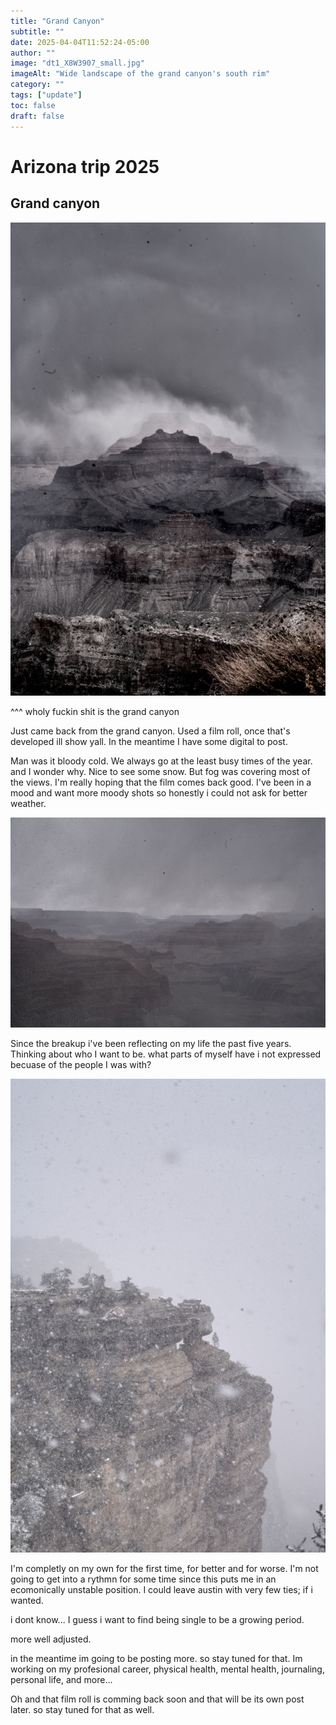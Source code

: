 ```yaml
---
title: "Grand Canyon"
subtitle: ""
date: 2025-04-04T11:52:24-05:00
author: ""
image: "dt1_X8W3907_small.jpg"
imageAlt: "Wide landscape of the grand canyon's south rim"
category: ""
tags: ["update"]
toc: false
draft: false
---
```

# Arizona trip 2025

## Grand canyon

![Dramatic landscape](dt1_X8W3829_small.jpg)

^^^ wholy fuckin shit is the grand canyon

Just came back from the grand canyon.
Used a film roll, once that's developed ill show yall.
In the meantime I have some digital to post.

Man was it bloody cold. We always go at the least busy times of the year. and I wonder why.
Nice to see some snow. But fog was covering most of the views. I'm really hoping that the film comes back good.
I've been in a mood and want more moody shots so honestly i could not ask for better weather.

![Foggy landscape](_X8W3808_small.jpg)

Since the breakup i've been reflecting on my life the past five years. Thinking about who I want to be. what parts of myself have i not expressed becuase of the people I was with?

![Snowy landscape](_X8W3865_small.jpg)

I'm completly on my own for the first time, for better and for worse.
I'm not going to get into a rythmn for some time since this puts me in an ecomonically unstable position.
I could leave austin with very few ties; if i wanted.

i dont know... I guess i want to find being single to be a growing period.

more well adjusted.

in the meantime im going to be posting more. so stay tuned for that. Im working on my profesional career, physical health, mental health, journaling, personal life, and more...

Oh and that film roll is comming back soon and that will be its own post later. so stay tuned for that as well.
